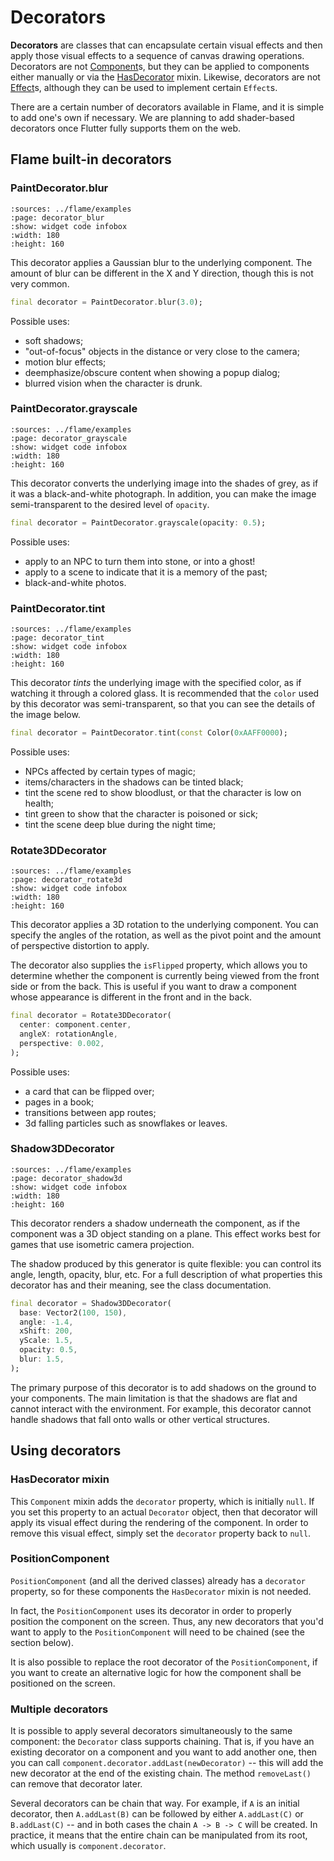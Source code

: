 # Decorators

**Decorators** are classes that can encapsulate certain visual effects and then apply those visual
effects to a sequence of canvas drawing operations. Decorators are not [Component]s, but they can
be applied to components either manually or via the [HasDecorator] mixin. Likewise, decorators are
not [Effect]s, although they can be used to implement certain `Effect`s.

There are a certain number of decorators available in Flame, and it is simple to add one's own if
necessary. We are planning to add shader-based decorators once Flutter fully supports them on the
web.


## Flame built-in decorators


### PaintDecorator.blur

```{flutter-app}
:sources: ../flame/examples
:page: decorator_blur
:show: widget code infobox
:width: 180
:height: 160
```

This decorator applies a Gaussian blur to the underlying component. The amount of blur can be
different in the X and Y direction, though this is not very common.

```dart
final decorator = PaintDecorator.blur(3.0);
```

Possible uses:

- soft shadows;
- "out-of-focus" objects in the distance or very close to the camera;
- motion blur effects;
- deemphasize/obscure content when showing a popup dialog;
- blurred vision when the character is drunk.


### PaintDecorator.grayscale

```{flutter-app}
:sources: ../flame/examples
:page: decorator_grayscale
:show: widget code infobox
:width: 180
:height: 160
```

This decorator converts the underlying image into the shades of grey, as if it was a
black-and-white photograph. In addition, you can make the image semi-transparent to the desired
level of `opacity`.

```dart
final decorator = PaintDecorator.grayscale(opacity: 0.5);
```

Possible uses:

- apply to an NPC to turn them into stone, or into a ghost!
- apply to a scene to indicate that it is a memory of the past;
- black-and-white photos.


### PaintDecorator.tint

```{flutter-app}
:sources: ../flame/examples
:page: decorator_tint
:show: widget code infobox
:width: 180
:height: 160
```

This decorator *tints* the underlying image with the specified color, as if watching it through a
colored glass. It is recommended that the `color` used by this decorator was semi-transparent, so
that you can see the details of the image below.

```dart
final decorator = PaintDecorator.tint(const Color(0xAAFF0000);
```

Possible uses:

- NPCs affected by certain types of magic;
- items/characters in the shadows can be tinted black;
- tint the scene red to show bloodlust, or that the character is low on health;
- tint green to show that the character is poisoned or sick;
- tint the scene deep blue during the night time;


### Rotate3DDecorator

```{flutter-app}
:sources: ../flame/examples
:page: decorator_rotate3d
:show: widget code infobox
:width: 180
:height: 160
```

This decorator applies a 3D rotation to the underlying component. You can specify the angles of the
rotation, as well as the pivot point and the amount of perspective distortion to apply.

The decorator also supplies the `isFlipped` property, which allows you to determine whether the
component is currently being viewed from the front side or from the back. This is useful if you want
to draw a component whose appearance is different in the front and in the back.

```dart
final decorator = Rotate3DDecorator(
  center: component.center,
  angleX: rotationAngle,
  perspective: 0.002,
);
```

Possible uses:

- a card that can be flipped over;
- pages in a book;
- transitions between app routes;
- 3d falling particles such as snowflakes or leaves.


### Shadow3DDecorator

```{flutter-app}
:sources: ../flame/examples
:page: decorator_shadow3d
:show: widget code infobox
:width: 180
:height: 160
```

This decorator renders a shadow underneath the component, as if the component was a 3D object
standing on a plane. This effect works best for games that use isometric camera projection.

The shadow produced by this generator is quite flexible: you can control its angle, length, opacity,
blur, etc. For a full description of what properties this decorator has and their meaning, see the
class documentation.

```dart
final decorator = Shadow3DDecorator(
  base: Vector2(100, 150),
  angle: -1.4,
  xShift: 200,
  yScale: 1.5,
  opacity: 0.5,
  blur: 1.5,
);
```

The primary purpose of this decorator is to add shadows on the ground to your components. The main
limitation is that the shadows are flat and cannot interact with the environment. For example, this
decorator cannot handle shadows that fall onto walls or other vertical structures.


## Using decorators


### HasDecorator mixin

This `Component` mixin adds the `decorator` property, which is initially `null`. If you set this
property to an actual `Decorator` object, then that decorator will apply its visual effect during
the rendering of the component. In order to remove this visual effect, simply set the `decorator`
property back to `null`.


### PositionComponent

`PositionComponent` (and all the derived classes) already has a `decorator` property, so for these
components the `HasDecorator` mixin is not needed.

In fact, the `PositionComponent` uses its decorator in order to properly position the component on
the screen. Thus, any new decorators that you'd want to apply to the `PositionComponent` will need
to be chained (see the [](#multiple-decorators) section below).

It is also possible to replace the root decorator of the `PositionComponent`, if you want to create
an alternative logic for how the component shall be positioned on the screen.


### Multiple decorators

It is possible to apply several decorators simultaneously to the same component: the `Decorator`
class supports chaining. That is, if you have an existing decorator on a component and you want to
add another one, then you can call `component.decorator.addLast(newDecorator)` -- this will add
the new decorator at the end of the existing chain. The method `removeLast()` can remove that
decorator later.

Several decorators can be chain that way. For example, if `A` is an initial decorator, then
`A.addLast(B)` can be followed by either `A.addLast(C)` or `B.addLast(C)` -- and in both cases the
chain `A -> B -> C` will be created. In practice, it means that the entire chain can be manipulated
from its root, which usually is `component.decorator`.


[Component]: ../../flame/components.md#component
[Effect]: ../../flame/effects.md
[HasDecorator]: #hasdecorator-mixin
